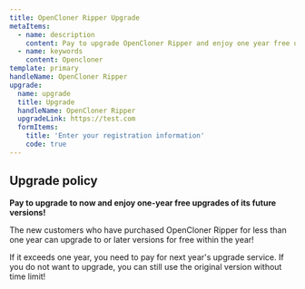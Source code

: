 ```yaml
---
title: OpenCloner Ripper Upgrade
metaItems:
  - name: description
    content: Pay to upgrade OpenCloner Ripper and enjoy one year free updates.
  - name: keywords
    content: Opencloner
template: primary 
handleName: OpenCloner Ripper
upgrade:
  name: upgrade
  title: Upgrade
  handleName: OpenCloner Ripper
  upgradeLink: https://test.com
  formItems:
    title: 'Enter your registration information'
    code: true
---
```


## Upgrade policy

**Pay to upgrade to <item-info :handlename="handleName"></item-info> now and enjoy one-year free upgrades of its future versions!**

The new customers who have purchased OpenCloner Ripper for less than one year can upgrade to <item-info :handlename="handleName"></item-info> or later versions for free within the year!

If it exceeds one year, you need to pay for next year's upgrade service. If you do not want to upgrade, you can still use the original version without time limit!